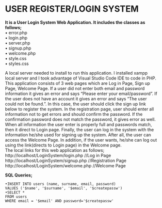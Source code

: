 # USER REGISTER/LOGIN SYSTEM
**It is a User Login System Web Application. It includes the classes as follows;**
<br>
•	error.php
<br>
•	login.php
<br>
•	server.php
<br>
•	signup.php
<br>
•	welcome.php
<br>
•	style.css
<br>
•	styles.css
<br>

  A local server needed to install to run this application. I installed xampp local server and I took advantage of Visual Studio Code IDE to code in PHP. 
This application consists of 3 web pages which are Log in Page, Sign up Page, Welcome Page. If a user did not enter both email and password information it gives an error and says “Please enter your email/password”. If the user does not have an account it gives an error and says “The user could not be found.”. In this case, the user should click the sign up link below to register the system. In the registration page, user should enter all information not to get errors and should confirm the password. If the confirmation password does not match the password, it gives error as well. When all information the user enter is properly full and passwords match, then it direct to Login page. Finally, the user can log in the system with the information he/she used for signing up the system. After all, the user can access the Welcome Page. In addition, if the user wants, he/she can log out using the link(directs to Login page) in the Welcome page.
<br>
The local links for this web application as follows;
<br>
http://localhost/LoginSystem/login.php   //Log in Page
<br>
http://localhost/LoginSystem/signup.php  //Registration Page
<br>
http://localhost/LoginSystem/welcome.php  //Welcome Page
<br>

**SQL Queries;**
```
•INSERT INTO users (name, surname, email, password)
VALUES ('$name', '$surname', '$email', '$createpassw')
•SELECT * 
FROM users
WHERE email = '$email' AND password='$createpassw'
```
